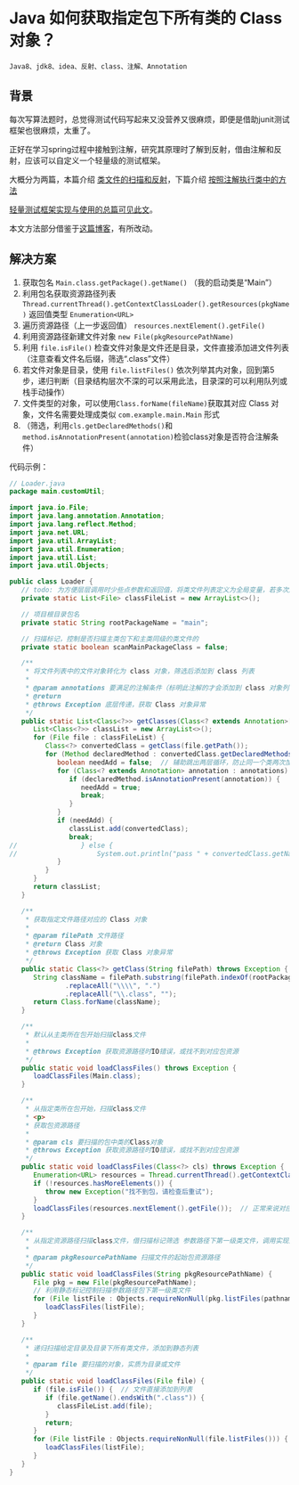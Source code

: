 # Java 如何获取指定包下所有类的 Class 对象？

    Java8、jdk8、idea、反射、class、注解、Annotation

## 背景

每次写算法题时，总觉得测试代码写起来又没营养又很麻烦，即便是借助junit测试框架也很麻烦，太重了。

正好在学习spring过程中接触到注解，研究其原理时了解到反射，借由注解和反射，应该可以自定义一个轻量级的测试框架。

大概分为两篇，本篇介绍 [类文件的扫描和反射](./java扫描指定包下所有类.MD)，下篇介绍 [按照注解执行类中的方法](./java实例化class对象，利用注解入参并执行其方法.MD)

[轻量测试框架实现与使用的总篇可见此文](../框架开发/Java轻量级测试框架的实现与使用.MD)。

本文方法部分借鉴于[这篇博客](https://zhuanlan.zhihu.com/p/355050724)，有所改动。

## 解决方案

1. 获取包名 `Main.class.getPackage().getName()` （我的启动类是“Main”）
2. 利用包名获取资源路径列表 `Thread.currentThread().getContextClassLoader().getResources(pkgName)`
   返回值类型 `Enumeration<URL>`
3. 遍历资源路径（上一步返回值） `resources.nextElement().getFile()`
4. 利用资源路径新建文件对象 `new File(pkgResourcePathName)`
5. 利用 `file.isFile()` 检查文件对象是文件还是目录，文件直接添加进文件列表（注意查看文件名后缀，筛选“.class”文件）
6. 若文件对象是目录，使用 `file.listFiles()` 依次列举其内对象，回到第5步，递归判断（目录结构层次不深的可以采用此法，目录深的可以利用队列或栈手动操作）
7. 文件类型的对象，可以使用`Class.forName(fileName)`获取其对应 Class 对象，文件名需要处理成类似 `com.example.main.Main` 形式
8. （筛选，利用`cls.getDeclaredMethods()`和`method.isAnnotationPresent(annotation)`检验class对象是否符合注解条件）

代码示例：

```java
// Loader.java
package main.customUtil;

import java.io.File;
import java.lang.annotation.Annotation;
import java.lang.reflect.Method;
import java.net.URL;
import java.util.ArrayList;
import java.util.Enumeration;
import java.util.List;
import java.util.Objects;

public class Loader {
   // todo: 为方便层层调用时少些点参数和返回值，将类文件列表定义为全局变量，若多次加载文件，需要重新调整其结构
   private static List<File> classFileList = new ArrayList<>();

   // 项目根目录包名
   private static String rootPackageName = "main";

   // 扫描标记，控制是否扫描主类包下和主类同级的类文件的
   private static boolean scanMainPackageClass = false;

   /**
    * 将文件列表中的文件对象转化为 class 对象，筛选后添加到 class 列表
    *
    * @param annotations 要满足的注解条件（标明此注解的才会添加到 class 对象列表）
    * @return
    * @throws Exception 底层传递，获取 Class 对象异常
    */
   public static List<Class<?>> getClasses(Class<? extends Annotation>[] annotations) throws Exception {
      List<Class<?>> classList = new ArrayList<>();
      for (File file : classFileList) {
         Class<?> convertedClass = getClass(file.getPath());
         for (Method declaredMethod : convertedClass.getDeclaredMethods()) {
            boolean needAdd = false;  // 辅助跳出两层循环，防止同一个类两次加入列表
            for (Class<? extends Annotation> annotation : annotations) { // 多注解筛选，只要方法标明列表其一注解，就需要其类添加到类列表（筛选需要运行的类）
               if (declaredMethod.isAnnotationPresent(annotation)) {
                  needAdd = true;
                  break;
               }
            }
            if (needAdd) {
               classList.add(convertedClass);
               break;
//                } else {
//                    System.out.println("pass " + convertedClass.getName() + declaredMethod.getName());  // 不满足注解条件的类
            }
         }
      }
      return classList;
   }

   /**
    * 获取指定文件路径对应的 Class 对象
    *
    * @param filePath 文件路径
    * @return Class 对象
    * @throws Exception 获取 Class 对象异常
    */
   public static Class<?> getClass(String filePath) throws Exception {
      String className = filePath.substring(filePath.indexOf(rootPackageName))
              .replaceAll("\\\\", ".")
              .replaceAll("\\.class", "");
      return Class.forName(className);
   }

   /**
    * 默认从主类所在包开始扫描class文件
    *
    * @throws Exception 获取资源路径时IO错误，或找不到对应包资源
    */
   public static void loadClassFiles() throws Exception {
      loadClassFiles(Main.class);
   }

   /**
    * 从指定类所在包开始，扫描class文件
    * <p>
    * 获取包资源路径
    *
    * @param cls 要扫描的包中类的Class对象
    * @throws Exception 获取资源路径时IO错误，或找不到对应包资源
    */
   public static void loadClassFiles(Class<?> cls) throws Exception {
      Enumeration<URL> resources = Thread.currentThread().getContextClassLoader().getResources(cls.getPackage().getName());
      if (!resources.hasMoreElements()) {
         throw new Exception("找不到包，请检查后重试");
      }
      loadClassFiles(resources.nextElement().getFile());  // 正常来说对应包只有一个，所有只需要获取一次资源路径就够了
   }

   /**
    * 从指定资源路径扫描class文件，借扫描标记筛选 参数路径下第一级类文件，调用实现添加类文件到列表
    *
    * @param pkgResourcePathName 扫描文件的起始包资源路径
    */
   public static void loadClassFiles(String pkgResourcePathName) {
      File pkg = new File(pkgResourcePathName);
      // 利用静态标记控制扫描参数路径包下第一级类文件
      for (File listFile : Objects.requireNonNull(pkg.listFiles(pathname -> scanMainPackageClass || !pathname.isFile()))) {
         loadClassFiles(listFile);
      }
   }

   /**
    * 递归扫描给定目录及目录下所有类文件，添加到静态列表
    *
    * @param file 要扫描的对象，实质为目录或文件
    */
   public static void loadClassFiles(File file) {
      if (file.isFile()) {  // 文件直接添加到列表
         if (file.getName().endsWith(".class")) {
            classFileList.add(file);
         }
         return;
      }
      for (File listFile : Objects.requireNonNull(file.listFiles())) {
         loadClassFiles(listFile);
      }
   }
}
```
